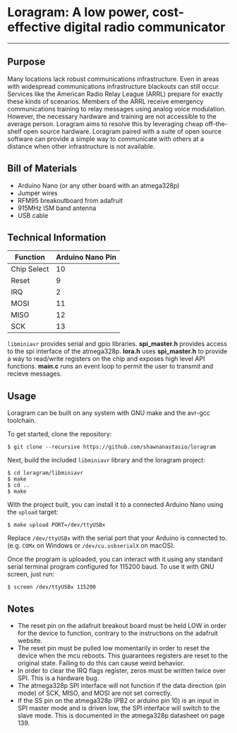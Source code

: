 # Loragram: A low power, cost-effective digital radio communicator
---
## Purpose
Many locations lack robust communications infrastructure. Even in areas with widespread communications infrastructure blackouts can still occur. Services like the American Radio Relay League (ARRL) prepare for exactly these kinds of scenarios. Members of the ARRL receive emergency communications training to relay messages using analog voice modulation. However, the necessary hardware and training are not accessible to the average person. Loragram aims to resolve this by leveraging cheap off-the-shelf open source hardware. Loragram paired with a suite of open source software can provide a simple way to communicate with others at a distance when other infrastructure is not available. 

## Bill of Materials
* Arduino Nano (or any other board with an atmega328p)
* Jumper wires
* RFM95 breakoutboard from adafruit
* 915MHz ISM band antenna
* USB cable

## Technical Information

| Function | Arduino Nano Pin |
|---|---|
| Chip Select | 10 |
| Reset | 9 |
| IRQ | 2 |
| MOSI | 11 |
| MISO | 12 |
| SCK | 13 |

`libminiavr` provides serial and gpio libraries. **spi_master.h** provides access to the spi interface of the atmega328p. **lora.h** uses **spi_master.h** to provide a way to read/write registers on the chip and exposes high level API functions. **main.c** runs an event loop to permit the user to transmit and recieve messages.

Usage
------
Loragram can be built on any system with GNU make and the avr-gcc toolchain.

To get started, clone the repository:
```
$ git clone --recursive https://github.com/shawnanastasio/loragram
```

Next, build the included `libminiavr` library and the loragram project:
```
$ cd loragram/libminiavr
$ make
$ cd ..
$ make
```

With the project built, you can install it to a connected Arduino Nano using the `upload` target:
```
$ make upload PORT=/dev/ttyUSBx
```
Replace `/dev/ttyUSBx` with the serial port that your Arduino is connected to. (e.g. `COMx` on Windows or `/dev/cu.usbserialX` on macOS).

Once the program is uploaded, you can interact with it using any standard serial terminal program configured for 115200 baud. To use it with GNU screen, just run:
```
$ screen /dev/ttyUSBx 115200
```

## Notes
* The reset pin on the adafruit breakout board must be held LOW in order for the device to function, contrary to the instructions on the adafruit website.
* The reset pin must be pulled low momentarily in order to reset the device when the mcu reboots. This guarantees registers are reset to the original state. Failing to do this can cause weird behavior.
* In order to clear the IRQ flags register, zeros must be written twice over SPI. This is  a hardware bug.
* The atmega328p SPI interface will not function if the data direction (pin mode) of SCK, MISO, and MOSI are not set correctly.
* If the SS pin on the atmega328p (PB2 or arduino pin 10) is an input in SPI master mode and is driven low, the SPI interface will switch to the slave mode. This is documented in the atmega328p datasheet on page 139.
